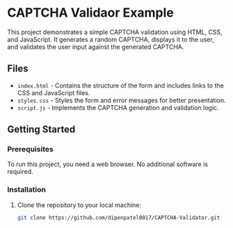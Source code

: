 # CAPTCHA Validaor Example

This project demonstrates a simple CAPTCHA validation using HTML, CSS, and JavaScript. It generates a random CAPTCHA, displays it to the user, and validates the user input against the generated CAPTCHA.

## Files

- `index.html` - Contains the structure of the form and includes links to the CSS and JavaScript files.
- `styles.css` - Styles the form and error messages for better presentation.
- `script.js` - Implements the CAPTCHA generation and validation logic.

## Getting Started

### Prerequisites

To run this project, you need a web browser. No additional software is required.

### Installation

1. Clone the repository to your local machine:
   ```bash
   git clone https://github.com/dipenpatel0017/CAPTCHA-Validator.git
   ```
